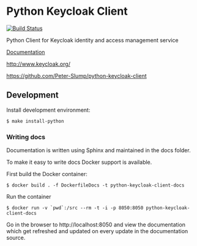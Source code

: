 # Python Keycloak Client

[![Build Status](https://www.travis-ci.org/Peter-Slump/python-keycloak-client.svg?branch=master)](https://www.travis-ci.org/Peter-Slump/python-keycloak-client)

Python Client for Keycloak identity and access management service

[Documentation](http://python-keycloak-client.readthedocs.io/en/latest/)

http://www.keycloak.org/

https://github.com/Peter-Slump/python-keycloak-client

## Development

Install development environment:

```bash
$ make install-python
```

### Writing docs

Documentation is written using Sphinx and maintained in the docs folder.

To make it easy to write docs Docker support is available.

First build the Docker container:

    $ docker build . -f DockerfileDocs -t python-keycloak-client-docs

Run the container

    $ docker run -v `pwd`:/src --rm -t -i -p 8050:8050 python-keycloak-client-docs

Go in the browser to http://localhost:8050 and view the documentation which get
refreshed and updated on every update in the documentation source.